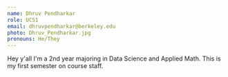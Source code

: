```yaml
---
name: Dhruv Pendharkar
role: UCS1
email: dhruvpendharkar@berkeley.edu
photo: Dhruv_Pendharkar.jpg
pronouns: He/They
---
```

Hey y'all I'm a 2nd year majoring in Data Science and Applied Math. This is my first semester on course staff.